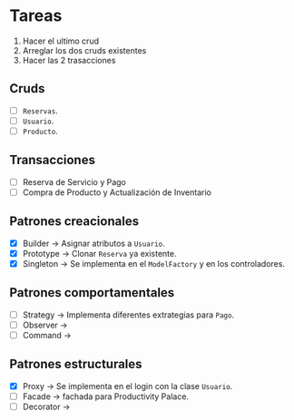 # Tareas

1. Hacer el ultimo crud
2. Arreglar los dos cruds existentes
3. Hacer las 2 trasacciones

## Cruds
- [ ] `Reservas`.
- [ ] `Usuario`.
- [ ] `Producto`.

## Transacciones
- [ ] Reserva de Servicio y Pago
- [ ] Compra de Producto y Actualización de Inventario

## Patrones creacionales
- [X] Builder -> Asignar atributos a `Usuario`.
- [X] Prototype -> Clonar `Reserva` ya existente.
- [X] Singleton -> Se implementa en el `ModelFactory` y en los controladores.

## Patrones comportamentales
- [ ] Strategy -> Implementa diferentes extrategias para `Pago`.
- [ ] Observer ->
- [ ] Command ->

## Patrones estructurales
- [X] Proxy -> Se implementa en el login con la clase `Usuario`.
- [ ] Facade -> fachada para Productivity Palace.
- [ ] Decorator ->